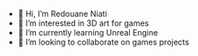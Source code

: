 - 👋 Hi, I’m Redouane Niati
- 👀 I’m interested in 3D art for games
- 🌱 I’m currently learning Unreal Engine
- 💞️ I’m looking to collaborate on games projects
<!---
RedMoooon/RedMoooon is a ✨ special ✨ repository because its `README.md` (this file) appears on your GitHub profile.
You can click the Preview link to take a look at your changes.
--->
